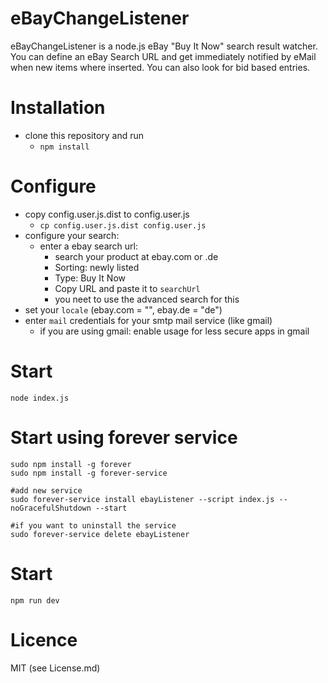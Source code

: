 # eBayChangeListener
eBayChangeListener is a node.js eBay "Buy It Now" search result watcher.
You can define an eBay Search URL and get immediately notified by eMail when new items where inserted.
You can also look for bid based entries.

# Installation
* clone this repository and run
  * `npm install`

# Configure
* copy config.user.js.dist to config.user.js
  * `cp config.user.js.dist config.user.js`
* configure your search:
  * enter a ebay search url:
    * search your product at ebay.com or .de
    * Sorting: newly listed
    * Type: Buy It Now
    * Copy URL and paste it to `searchUrl`
    * you neet to use the advanced search for this
* set your `locale` (ebay.com = "", ebay.de = "de")
* enter `mail` credentials for your smtp mail service (like gmail)
  * if you are using gmail: enable usage for less secure apps in gmail


# Start

    node index.js

# Start using forever service

    sudo npm install -g forever
    sudo npm install -g forever-service

    #add new service
    sudo forever-service install ebayListener --script index.js --noGracefulShutdown --start

    #if you want to uninstall the service
    sudo forever-service delete ebayListener

# Start

    npm run dev

# Licence
MIT (see License.md)
